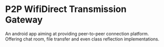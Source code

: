 # P2P WifiDirect Transmission Gateway
An android app aiming at providing peer-to-peer connection platform. Offering chat room, file transfer and even class reflection implementations.
